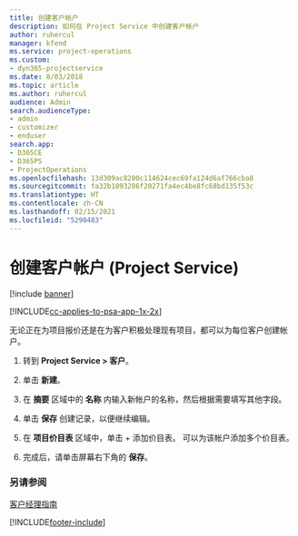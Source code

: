 ```yaml
---
title: 创建客户帐户
description: 如何在 Project Service 中创建客户帐户
author: ruhercul
manager: kfend
ms.service: project-operations
ms.custom:
- dyn365-projectservice
ms.date: 8/03/2018
ms.topic: article
ms.author: ruhercul
audience: Admin
search.audienceType:
- admin
- customizer
- enduser
search.app:
- D365CE
- D365PS
- ProjectOperations
ms.openlocfilehash: 13d309ac8200c114624cec69fa124d6af766cba8
ms.sourcegitcommit: fa32b1893286f20271fa4ec4be8fc68bd135f53c
ms.translationtype: HT
ms.contentlocale: zh-CN
ms.lasthandoff: 02/15/2021
ms.locfileid: "5290483"
---
```

# <a name="create-a-customer-account-project-service"></a>创建客户帐户 (Project Service)

[!include [banner](../includes/psa-now-project-operations.md)]

[!INCLUDE[cc-applies-to-psa-app-1x-2x](../includes/cc-applies-to-psa-app-1x-2x.md)]

无论正在为项目报价还是在为客户积极处理现有项目，都可以为每位客户创建帐户。  
  
1.  转到 **Project Service > 客户**。  
  
2.  单击 **新建**。  
  
3.  在 **摘要** 区域中的 **名称** 内输入新帐户的名称，然后根据需要填写其他字段。  
  
4.  单击 **保存** 创建记录，以便继续编辑。  
  
5.  在 **项目价目表** 区域中，单击 + 添加价目表。 可以为该帐户添加多个价目表。  
  
6.  完成后，请单击屏幕右下角的 **保存**。  
  
### <a name="see-also"></a>另请参阅  
 [客户经理指南](../psa/account-manager-guide.md)


[!INCLUDE[footer-include](../includes/footer-banner.md)]